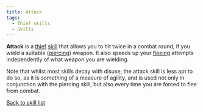 ```yaml
---
title: Attack
tags:
  - Thief skills
  - Skills
---
```

**Attack** is a [thief](thief "wikilink") [skill](skill "wikilink") that
allows you to hit twice in a combat round, if you wield a suitable
([piercing](piercing "wikilink")) weapon. It also speeds up your
[fleeing](flee "wikilink") attempts independently of what weapon you are
wielding.

Note that whilst most skills decay with disuse, the attack skill is less
apt to do so, as it is something of a measure of agility, and is used
not only in conjunction with the piercing skill, but also every time you
are forced to flee from combat.

[Back to skill list](Skill "wikilink")
 